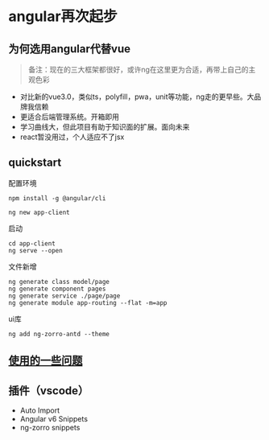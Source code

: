 # angular再次起步
## 为何选用angular代替vue
> 备注：现在的三大框架都很好，或许ng在这里更为合适，再带上自己的主观色彩
- 对比新的vue3.0，类似ts，polyfill，pwa，unit等功能，ng走的更早些。大品牌我信赖
- 更适合后端管理系统。开箱即用
- 学习曲线大，但此项目有助于知识面的扩展。面向未来
- react暂没用过，个人适应不了jsx

## quickstart
配置环境
````
npm install -g @angular/cli

ng new app-client
````

启动
````
cd app-client
ng serve --open
````

文件新增
````
ng generate class model/page
ng generate component pages
ng generate service ./page/page
ng generate module app-routing --flat -m=app
````

ui库
````
ng add ng-zorro-antd --theme
````

## [使用的一些问题](./angular_question.md)

## 插件（vscode）
- Auto Import
- Angular v6 Snippets
- ng-zorro snippets